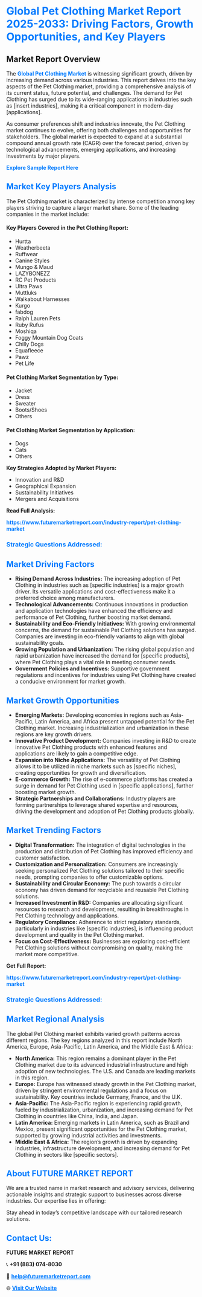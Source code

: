<h1 style="color: #007BFF;">Global Pet Clothing Market Report 2025-2033: Driving Factors, Growth Opportunities, and Key Players</h1>

<section id="overview">
<h2>Market Report Overview</h2>
<p>The <a href="https://www.futuremarketreport.com/industry-report/pet-clothing-market" style="color: #007BFF; text-decoration: none;"><strong>Global Pet Clothing Market</strong></a> is witnessing significant growth, driven by increasing demand across various industries. This report delves into the key aspects of the Pet Clothing market, providing a comprehensive analysis of its current status, future potential, and challenges. The demand for Pet Clothing has surged due to its wide-ranging applications in industries such as [insert industries], making it a critical component in modern-day [applications].</p>
<p>As consumer preferences shift and industries innovate, the Pet Clothing market continues to evolve, offering both challenges and opportunities for stakeholders. The global market is expected to expand at a substantial compound annual growth rate (CAGR) over the forecast period, driven by technological advancements, emerging applications, and increasing investments by major players.</p>
</section>

<section id="overview">
<p><a href="https://www.futuremarketreport.com/request-sample/reportId=28093" style="color: #007BFF; text-decoration: none;"><strong>Explore Sample Report Here</strong></a></p>
</section>

<section id="key-players">
<h2 style="color: #007BFF;">Market Key Players Analysis</h2>
<p>The Pet Clothing market is characterized by intense competition among key players striving to capture a larger market share. Some of the leading companies in the market include:</p>
<h4>Key Players Covered in the Pet Clothing Report:</h4>
<ul><li>Hurtta</li><li>Weatherbeeta</li><li>Ruffwear</li><li>Canine Styles</li><li>Mungo &amp; Maud</li><li>LAZYBONEZZ</li><li>RC Pet Products</li><li>Ultra Paws</li><li>Muttluks</li><li>Walkabout Harnesses</li><li>Kurgo</li><li>fabdog</li><li>Ralph Lauren Pets</li><li>Ruby Rufus</li><li>Moshiqa</li><li>Foggy Mountain Dog Coats</li><li>Chilly Dogs</li><li>Equafleece</li><li>Pawz</li><li>Pet Life</li></ul>
<h4>Pet Clothing Market Segmentation by Type:</h4>
<ul><li>Jacket</li><li>Dress</li><li>Sweater</li><li>Boots/Shoes</li><li>Others</li></ul>

<h4>Pet Clothing Market Segmentation by Application:</h4>
<ul><li>Dogs</li><li>Cats</li><li>Others</li></ul>
<p><strong>Key Strategies Adopted by Market Players:</strong></p>
<ul>
<li>Innovation and R&D</li>
<li>Geographical Expansion</li>
<li>Sustainability Initiatives</li>
<li>Mergers and Acquisitions</li>
</ul>
</section>

<section>
<p><strong>Read Full Analysis: </strong></p><a href="https://www.futuremarketreport.com/industry-report/pet-clothing-market" style="color: #007BFF; text-decoration: none;"><strong>https://www.futuremarketreport.com/industry-report/pet-clothing-market</strong></a>
<h3 style="color: #007BFF;">Strategic Questions Addressed:</h3>
</section>

<section id="driving-factors">
<h2 style="color: #007BFF;">Market Driving Factors</h2>
<ul>
<li><strong>Rising Demand Across Industries:</strong> The increasing adoption of Pet Clothing in industries such as [specific industries] is a major growth driver. Its versatile applications and cost-effectiveness make it a preferred choice among manufacturers.</li>
<li><strong>Technological Advancements:</strong> Continuous innovations in production and application technologies have enhanced the efficiency and performance of Pet Clothing, further boosting market demand.</li>
<li><strong>Sustainability and Eco-Friendly Initiatives:</strong> With growing environmental concerns, the demand for sustainable Pet Clothing solutions has surged. Companies are investing in eco-friendly variants to align with global sustainability goals.</li>
<li><strong>Growing Population and Urbanization:</strong> The rising global population and rapid urbanization have increased the demand for [specific products], where Pet Clothing plays a vital role in meeting consumer needs.</li>
<li><strong>Government Policies and Incentives:</strong> Supportive government regulations and incentives for industries using Pet Clothing have created a conducive environment for market growth.</li>
</ul>
</section>

<section id="growth-opportunities">
<h2 style="color: #007BFF;">Market Growth Opportunities</h2>
<ul>
<li><strong>Emerging Markets:</strong> Developing economies in regions such as Asia-Pacific, Latin America, and Africa present untapped potential for the Pet Clothing market. Increasing industrialization and urbanization in these regions are key growth drivers.</li>
<li><strong>Innovative Product Development:</strong> Companies investing in R&D to create innovative Pet Clothing products with enhanced features and applications are likely to gain a competitive edge.</li>
<li><strong>Expansion into Niche Applications:</strong> The versatility of Pet Clothing allows it to be utilized in niche markets such as [specific niches], creating opportunities for growth and diversification.</li>
<li><strong>E-commerce Growth:</strong> The rise of e-commerce platforms has created a surge in demand for Pet Clothing used in [specific applications], further boosting market growth.</li>
<li><strong>Strategic Partnerships and Collaborations:</strong> Industry players are forming partnerships to leverage shared expertise and resources, driving the development and adoption of Pet Clothing products globally.</li>
</ul>
</section>

<section id="trending-factors">
<h2 style="color: #007BFF;">Market Trending Factors</h2>
<ul>
<li><strong>Digital Transformation:</strong> The integration of digital technologies in the production and distribution of Pet Clothing has improved efficiency and customer satisfaction.</li>
<li><strong>Customization and Personalization:</strong> Consumers are increasingly seeking personalized Pet Clothing solutions tailored to their specific needs, prompting companies to offer customizable options.</li>
<li><strong>Sustainability and Circular Economy:</strong> The push towards a circular economy has driven demand for recyclable and reusable Pet Clothing solutions.</li>
<li><strong>Increased Investment in R&D:</strong> Companies are allocating significant resources to research and development, resulting in breakthroughs in Pet Clothing technology and applications.</li>
<li><strong>Regulatory Compliance:</strong> Adherence to strict regulatory standards, particularly in industries like [specific industries], is influencing product development and quality in the Pet Clothing market.</li>
<li><strong>Focus on Cost-Effectiveness:</strong> Businesses are exploring cost-efficient Pet Clothing solutions without compromising on quality, making the market more competitive.</li>
</ul>
</section>

<section>
<p><strong>Get Full Report: </strong></p><a href="https://www.futuremarketreport.com/industry-report/pet-clothing-market" style="color: #007BFF; text-decoration: none;"><strong>https://www.futuremarketreport.com/industry-report/pet-clothing-market</strong></a>
<h3 style="color: #007BFF;">Strategic Questions Addressed:</h3>
</section>


<section id="regional-analysis">
<h2 style="color: #007BFF;">Market Regional Analysis</h2>
<p>The global Pet Clothing market exhibits varied growth patterns across different regions. The key regions analyzed in this report include North America, Europe, Asia-Pacific, Latin America, and the Middle East & Africa:</p>
<ul>
<li><strong>North America:</strong> This region remains a dominant player in the Pet Clothing market due to its advanced industrial infrastructure and high adoption of new technologies. The U.S. and Canada are leading markets in this region.</li>
<li><strong>Europe:</strong> Europe has witnessed steady growth in the Pet Clothing market, driven by stringent environmental regulations and a focus on sustainability. Key countries include Germany, France, and the U.K.</li>
<li><strong>Asia-Pacific:</strong> The Asia-Pacific region is experiencing rapid growth, fueled by industrialization, urbanization, and increasing demand for Pet Clothing in countries like China, India, and Japan.</li>
<li><strong>Latin America:</strong> Emerging markets in Latin America, such as Brazil and Mexico, present significant opportunities for the Pet Clothing market, supported by growing industrial activities and investments.</li>
<li><strong>Middle East & Africa:</strong> The region’s growth is driven by expanding industries, infrastructure development, and increasing demand for Pet Clothing in sectors like [specific sectors].</li>
</ul>
</section>

<footer>
<h2 style="color: #007BFF;">About FUTURE MARKET REPORT</h2>
<p>We are a trusted name in market research and advisory services, delivering actionable insights and strategic support to businesses across diverse industries. Our expertise lies in offering:</p>

<p>Stay ahead in today’s competitive landscape with our tailored research solutions.</p>

<h2 style="color: #007BFF;">Contact Us:</h2>
<p><strong>FUTURE MARKET REPORT</strong></p>
<p>📞 <strong>+91 (883) 074-8030</strong></p>
<p>📧 <strong><a href="mailto:help@futuremarketreport.com" style="color: #007BFF;">help@futuremarketreport.com</a></strong></p>
<p>🌐 <strong><a href="https://www.futuremarketreport.com/" style="color: #007BFF;">Visit Our Website</a></strong></p>
</footer>